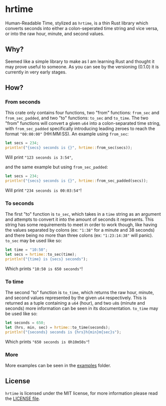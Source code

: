 # hrtime
Human-Readable Time, stylized as `hrtime`, is a thin Rust library which
converts seconds into either a colon-seperated time string and vice versa,
or into the raw hour, minute, and second values.

## Why?
Seemed like a simple library to make as I am learning Rust and thought it
may prove useful to someone. As you can see by the versioning (0.1.0) it
is currently in very early stages.

## How?

### From seconds
This crate only contains four functions, two "from" functions: `from_sec`
and `from_sec_padded`, and two "to" functions: `to_sec` and `to_time`.
The two "from" functions will convert a given `u64` into a colon-separated
time string, with `from_sec_padded` specifically introducing leading
zeroes to reach the format `"00:00:00"` (HH:MM:SS). An example using
`from_sec`:
```rust
let secs = 234;
println!("{secs} seconds is {}", hrtime::from_sec(secs));
```
Will print `"123 seconds is 3:54"`,

and the same example but using `from_sec_padded`:
```rust
let secs = 234;
println!("{secs} seconds is {}", hrtime::from_sec_padded(secs));
```
Will print `"234 seconds is 00:03:54"`!

### To seconds
The first "to" function is `to_sec`, which takes in a `time` string as an
argument and attempts to convert it into the amount of seconds it
represents. This string has some requirements to meet in order to work
though, like having the values separated by colons (ex: `"1:38"` for a
minute and 38 seconds) and there being no more than three colons (ex:
`"1:23:14:38"` will panic). `to_sec` may be used like so:
```rust
let time = "10:50";
let secs = hrtime::to_sec(time);
println!("{time} is {secs} seconds");
```
Which prints `"10:50 is 650 seconds"`!

### To time
The second "to" function is `to_time`, which returns the raw hour, minute,
and second values represented by the given `u64` respectively. This is
returned as a tuple containing a `u64` (hour), and two `u8`s (minute and
seconds) more information can be seen in its documentation. `to_time` may
be used like so:
```rust
let seconds = 650;
let (hrs, min, sec) = hrtime::to_time(seconds);
println!("{seconds} seconds is {hrs}h{min}m{sec}s");
```
Which prints `"650 seconds is 0h10m50s"`!

### More
More examples can be seen in the
[examples](https://github.com/marcelohdez/hrtime/tree/master/examples)
folder.

## License
`hrtime` is licensed under the MIT license, for more information please
read the
[LICENSE file](https://github.com/marcelohdez/hrtime/blob/master/LICENSE).
